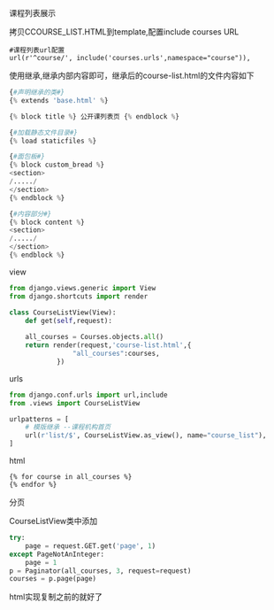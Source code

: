 课程列表展示

拷贝CCOURSE\_LIST.HTML到template,配置include courses URL

```
#课程列表url配置
url(r'^course/', include('courses.urls',namespace="course")),
```

使用继承,继承内部内容即可，继承后的course-list.html的文件内容如下

```py
{#声明继承的类#}
{% extends 'base.html' %}

{% block title %} 公开课列表页 {% endblock %}

{#加载静态文件目录#}
{% load staticfiles %}

{#面包板#}
{% block custom_bread %}
<section>
/...../
</section>
{% endblock %}

{#内容部分#}
{% block content %}
<section>
/...../
</section>
{% endblock %}
```

view

```py
from django.views.generic import View
from django.shortcuts import render

class CourseListView(View):
    def get(self,request):
    
    all_courses = Courses.objects.all()
    return render(request,'course-list.html',{
                "all_courses":courses,
            })
```

urls

```py
from django.conf.urls import url,include
from .views import CourseListView

urlpatterns = [
    # 模版继承 --课程机构首页
    url(r'list/$', CourseListView.as_view(), name="course_list"),
]
```

html

```
{% for course in all_courses %}
{% endfor %}
```

分页

CourseListView类中添加

```py
try:
    page = request.GET.get('page', 1)
except PageNotAnInteger:
    page = 1
p = Paginator(all_courses, 3, request=request)
courses = p.page(page)
```

html实现复制之前的就好了





